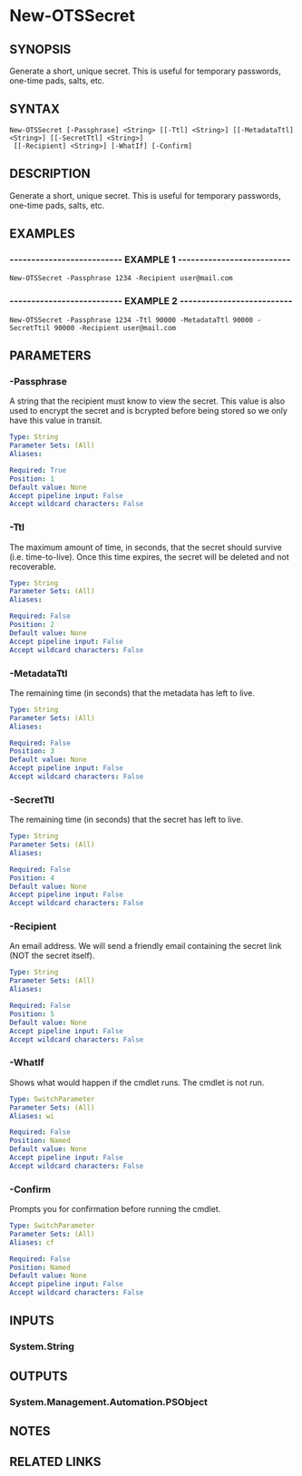 # New-OTSSecret

## SYNOPSIS
Generate a short, unique secret.
This is useful for temporary passwords, one-time pads, salts, etc.

## SYNTAX

```
New-OTSSecret [-Passphrase] <String> [[-Ttl] <String>] [[-MetadataTtl] <String>] [[-SecretTtl] <String>]
 [[-Recipient] <String>] [-WhatIf] [-Confirm]
```

## DESCRIPTION
Generate a short, unique secret.
This is useful for temporary passwords, one-time pads, salts, etc.

## EXAMPLES

### -------------------------- EXAMPLE 1 --------------------------
```
New-OTSSecret -Passphrase 1234 -Recipient user@mail.com
```

### -------------------------- EXAMPLE 2 --------------------------
```
New-OTSSecret -Passphrase 1234 -Ttl 90000 -MetadataTtl 90000 -SecretTtil 90000 -Recipient user@mail.com
```

## PARAMETERS

### -Passphrase
A string that the recipient must know to view the secret.
This value is also used to encrypt the secret and is bcrypted before being stored so we only have this value in transit.

```yaml
Type: String
Parameter Sets: (All)
Aliases: 

Required: True
Position: 1
Default value: None
Accept pipeline input: False
Accept wildcard characters: False
```

### -Ttl
The maximum amount of time, in seconds, that the secret should survive (i.e.
time-to-live).
Once this time expires, the secret will be deleted and not recoverable.

```yaml
Type: String
Parameter Sets: (All)
Aliases: 

Required: False
Position: 2
Default value: None
Accept pipeline input: False
Accept wildcard characters: False
```

### -MetadataTtl
The remaining time (in seconds) that the metadata has left to live.

```yaml
Type: String
Parameter Sets: (All)
Aliases: 

Required: False
Position: 3
Default value: None
Accept pipeline input: False
Accept wildcard characters: False
```

### -SecretTtl
The remaining time (in seconds) that the secret has left to live.

```yaml
Type: String
Parameter Sets: (All)
Aliases: 

Required: False
Position: 4
Default value: None
Accept pipeline input: False
Accept wildcard characters: False
```

### -Recipient
An email address.
We will send a friendly email containing the secret link (NOT the secret itself).

```yaml
Type: String
Parameter Sets: (All)
Aliases: 

Required: False
Position: 5
Default value: None
Accept pipeline input: False
Accept wildcard characters: False
```

### -WhatIf
Shows what would happen if the cmdlet runs.
The cmdlet is not run.

```yaml
Type: SwitchParameter
Parameter Sets: (All)
Aliases: wi

Required: False
Position: Named
Default value: None
Accept pipeline input: False
Accept wildcard characters: False
```

### -Confirm
Prompts you for confirmation before running the cmdlet.

```yaml
Type: SwitchParameter
Parameter Sets: (All)
Aliases: cf

Required: False
Position: Named
Default value: None
Accept pipeline input: False
Accept wildcard characters: False
```

## INPUTS

### System.String

## OUTPUTS

### System.Management.Automation.PSObject

## NOTES

## RELATED LINKS

